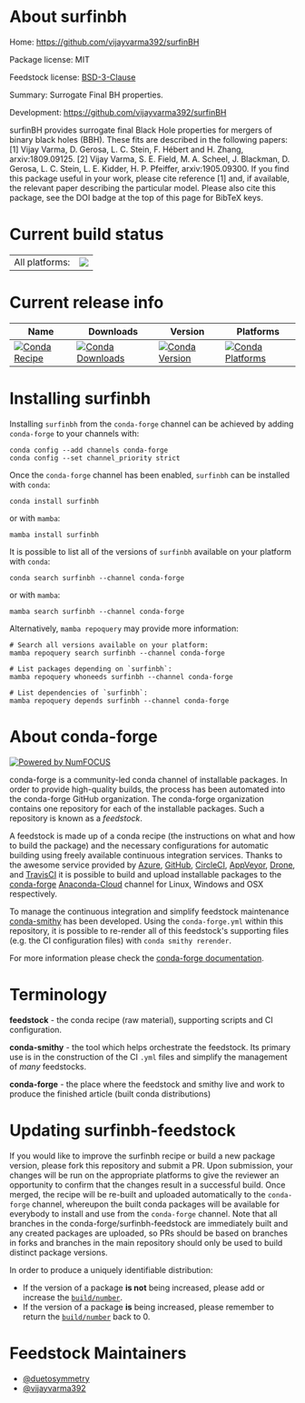 About surfinbh
==============

Home: https://github.com/vijayvarma392/surfinBH

Package license: MIT

Feedstock license: [BSD-3-Clause](https://github.com/conda-forge/surfinbh-feedstock/blob/main/LICENSE.txt)

Summary: Surrogate Final BH properties.

Development: https://github.com/vijayvarma392/surfinBH

surfinBH provides surrogate final Black Hole properties for mergers of binary black holes (BBH).
These fits are described in the following papers:
  [1] Vijay Varma, D. Gerosa, L. C. Stein, F. Hébert and H. Zhang, arxiv:1809.09125.
  [2] Vijay Varma, S. E. Field, M. A. Scheel, J. Blackman, D. Gerosa, L. C. Stein, L. E. Kidder, H. P. Pfeiffer, arxiv:1905.09300.
If you find this package useful in your work, please cite reference [1] and, if available, the relevant paper describing the particular model. Please also cite this package, see the DOI badge at the top of this page for BibTeX keys.


Current build status
====================


<table><tr><td>All platforms:</td>
    <td>
      <a href="https://dev.azure.com/conda-forge/feedstock-builds/_build/latest?definitionId=8885&branchName=main">
        <img src="https://dev.azure.com/conda-forge/feedstock-builds/_apis/build/status/surfinbh-feedstock?branchName=main">
      </a>
    </td>
  </tr>
</table>

Current release info
====================

| Name | Downloads | Version | Platforms |
| --- | --- | --- | --- |
| [![Conda Recipe](https://img.shields.io/badge/recipe-surfinbh-green.svg)](https://anaconda.org/conda-forge/surfinbh) | [![Conda Downloads](https://img.shields.io/conda/dn/conda-forge/surfinbh.svg)](https://anaconda.org/conda-forge/surfinbh) | [![Conda Version](https://img.shields.io/conda/vn/conda-forge/surfinbh.svg)](https://anaconda.org/conda-forge/surfinbh) | [![Conda Platforms](https://img.shields.io/conda/pn/conda-forge/surfinbh.svg)](https://anaconda.org/conda-forge/surfinbh) |

Installing surfinbh
===================

Installing `surfinbh` from the `conda-forge` channel can be achieved by adding `conda-forge` to your channels with:

```
conda config --add channels conda-forge
conda config --set channel_priority strict
```

Once the `conda-forge` channel has been enabled, `surfinbh` can be installed with `conda`:

```
conda install surfinbh
```

or with `mamba`:

```
mamba install surfinbh
```

It is possible to list all of the versions of `surfinbh` available on your platform with `conda`:

```
conda search surfinbh --channel conda-forge
```

or with `mamba`:

```
mamba search surfinbh --channel conda-forge
```

Alternatively, `mamba repoquery` may provide more information:

```
# Search all versions available on your platform:
mamba repoquery search surfinbh --channel conda-forge

# List packages depending on `surfinbh`:
mamba repoquery whoneeds surfinbh --channel conda-forge

# List dependencies of `surfinbh`:
mamba repoquery depends surfinbh --channel conda-forge
```


About conda-forge
=================

[![Powered by
NumFOCUS](https://img.shields.io/badge/powered%20by-NumFOCUS-orange.svg?style=flat&colorA=E1523D&colorB=007D8A)](https://numfocus.org)

conda-forge is a community-led conda channel of installable packages.
In order to provide high-quality builds, the process has been automated into the
conda-forge GitHub organization. The conda-forge organization contains one repository
for each of the installable packages. Such a repository is known as a *feedstock*.

A feedstock is made up of a conda recipe (the instructions on what and how to build
the package) and the necessary configurations for automatic building using freely
available continuous integration services. Thanks to the awesome service provided by
[Azure](https://azure.microsoft.com/en-us/services/devops/), [GitHub](https://github.com/),
[CircleCI](https://circleci.com/), [AppVeyor](https://www.appveyor.com/),
[Drone](https://cloud.drone.io/welcome), and [TravisCI](https://travis-ci.com/)
it is possible to build and upload installable packages to the
[conda-forge](https://anaconda.org/conda-forge) [Anaconda-Cloud](https://anaconda.org/)
channel for Linux, Windows and OSX respectively.

To manage the continuous integration and simplify feedstock maintenance
[conda-smithy](https://github.com/conda-forge/conda-smithy) has been developed.
Using the ``conda-forge.yml`` within this repository, it is possible to re-render all of
this feedstock's supporting files (e.g. the CI configuration files) with ``conda smithy rerender``.

For more information please check the [conda-forge documentation](https://conda-forge.org/docs/).

Terminology
===========

**feedstock** - the conda recipe (raw material), supporting scripts and CI configuration.

**conda-smithy** - the tool which helps orchestrate the feedstock.
                   Its primary use is in the construction of the CI ``.yml`` files
                   and simplify the management of *many* feedstocks.

**conda-forge** - the place where the feedstock and smithy live and work to
                  produce the finished article (built conda distributions)


Updating surfinbh-feedstock
===========================

If you would like to improve the surfinbh recipe or build a new
package version, please fork this repository and submit a PR. Upon submission,
your changes will be run on the appropriate platforms to give the reviewer an
opportunity to confirm that the changes result in a successful build. Once
merged, the recipe will be re-built and uploaded automatically to the
`conda-forge` channel, whereupon the built conda packages will be available for
everybody to install and use from the `conda-forge` channel.
Note that all branches in the conda-forge/surfinbh-feedstock are
immediately built and any created packages are uploaded, so PRs should be based
on branches in forks and branches in the main repository should only be used to
build distinct package versions.

In order to produce a uniquely identifiable distribution:
 * If the version of a package **is not** being increased, please add or increase
   the [``build/number``](https://docs.conda.io/projects/conda-build/en/latest/resources/define-metadata.html#build-number-and-string).
 * If the version of a package **is** being increased, please remember to return
   the [``build/number``](https://docs.conda.io/projects/conda-build/en/latest/resources/define-metadata.html#build-number-and-string)
   back to 0.

Feedstock Maintainers
=====================

* [@duetosymmetry](https://github.com/duetosymmetry/)
* [@vijayvarma392](https://github.com/vijayvarma392/)

